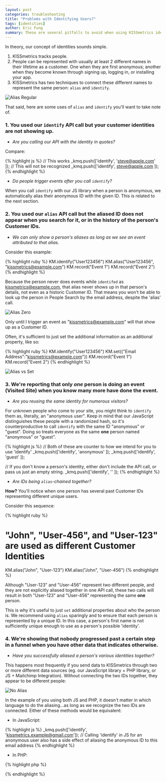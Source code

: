 ```yaml
---
layout: post
categories: troubleshooting
title: "Problems with Identifying Users?"
tags: [identities]
author: Eric Fung
summary: These are several pitfalls to avoid when using KISSmetrics identities.
---
```

In theory, our concept of identities sounds simple.

1. KISSmetrics tracks people.
2. People can be represented with usually at least 2 different names in their lifetime as a customer. One when they are first anonymous; another when they become known through signing up, logging in, or installing your app.
3. KISSmetrics has two techniques to connect these different names to represent the same person: `alias` and `identify`.

![Alias Regular][alias-regular]

That said, here are some uses of `alias` and `identify` you'll want to take note of.

<a name="1"></a>
### 1. You used our `identify` API call but your customer identities are not showing up.

* *Are you calling our API with the identity in quotes?*

Compare:

{% highlight js %}
// This works
_kmq.push(['identify', 'steve@apple.com' ]);
// This will not be recognized
_kmq.push(['identify', steve@apple.com ]);
{% endhighlight %}

* *Do people trigger events after you call `identify`?*

When you call `identify` with our JS library when a person is anonymous, we automatically alias their anonymous ID with the given ID. This is related to the next section.

<a name="2"></a>
### 2. You used our `alias` API call but the aliased ID does not appear when you search for it, or in the history of the person's Customer IDs.

* *We can only show a person's aliases as long as we see an event attributed to that alias.*

Consider this example:

{% highlight ruby %}
KM.identify("User123456")
KM.alias("User123456", "kissmetrics@example.com")
KM.record("Event 1")
KM.record("Event 2")
{% endhighlight %}

Because the person never does events while `identifed` as kissmetrics@example.com, that alias never shows up in that person's details, not even as a historic Customer ID. That means you won't be able to look up the person in People Search by the email address, despite the 'alias' call.

![Alias Zero][alias-zero]

Only until I trigger an event as "kissmetrics@example.com" will that show up as a Customer ID.

Often, it's sufficient to just set the additional information as an additional property, like so:

{% highlight ruby %}
KM.identify("User123456")
KM.set({"Email Address":"kissmetrics@example.com"})
KM.record("Event 1")
KM.record("Event 2")
{% endhighlight %}

![Alias vs Set][alias-vs-set]

<a name="3"></a>
### 3. We're reporting that only *one* person is doing an event (Visited Site) when you know many more have done the event.

* *Are you reusing the same identity for numerous visitors?*

For unknown people who come to your site, you might think to `identify` them as, literally, an "anonymous user". Keep in mind that our JavaScript distinguishes these people with a randomized hash, so it's counterproductive to call `identify` with the same ID "anonymous" or "guest". Doing so treats everyone as the same **one** person named "anonymous" or "guest".

{% highlight js %}
// Both of these are counter to how we intend for you to use 'identify'
_kmq.push(['identify', 'anonymous' ]);
_kmq.push(['identify', 'guest' ]);

// If you don't know a person's identity, either don't include the API call, or pass us just an empty string.
_kmq.push(['identify', '' ]);
{% endhighlight %}

* *Are IDs being `alias`-chained together?*

**How?** You'll notice when one person has several past Customer IDs representing different unique users.

Consider this sequence:

{% highlight ruby %}
# "John", "User-456", and "User-123" are used as different Customer Identities
KM.alias("John", "User-123")
KM.alias("John", "User-456")
{% endhighlight %}

Although "User-123" and "User-456" represent two different people, and they are not explicitly aliased together in one API call, these two calls will result in both "User-123" and "User-456" representing the same **one** person.

This is why it's useful to just `set` additional properties about who the person is. We recommend using `alias` sparingly and to ensure that each person is represented by a unique ID. In this case, a person's first name is not sufficiently unique enough to use as a person's possible 'identity'.

<a name="4"></a>
### 4. We're showing that nobody progressed past a certain step in a funnel when you have other data that indicates otherwise.

* *Have you successfully aliased a person's various identities together?*

This happens most frequently if you send data to KISSmetrics through two or more different data sources (eg. our JavaScript library + PHP library, or JS + Mailchimp Integration). Without connecting the two IDs together, they appear to be different people:

![No Alias][no-alias]

In the example of you using both JS and PHP, it doesn't matter in which language to do the aliasing...as long as we recognize the two IDs are connected. Either of these methods would be equivalent:

* In JavaScript:

{% highlight js %}
_kmq.push(['identify', 'kissmetrics.example@gmail.com']);
// Calling 'identify' in JS for an anonymous user also has a side effect of aliasing the anonymous ID to this email address
{% endhighlight %}
   
* In PHP:

{% highlight php %}
<?
 KM::alias('kissmetrics.example@gmail.com', 'User123456')
?>
{% endhighlight %}

[alias-regular]: https://s3.amazonaws.com/kissmetrics-support-files/assets/troubleshooting/troubleshooting-identities/alias-regular.png
[alias-zero]: https://s3.amazonaws.com/kissmetrics-support-files/assets/troubleshooting/troubleshooting-identities/alias-zero.png
[alias-vs-set]: https://s3.amazonaws.com/kissmetrics-support-files/assets/troubleshooting/troubleshooting-identities/alias-vs-set.png
[no-alias]: http://f.cl.ly/items/2r1q1I1K0g3F192H0J3p/no-alias.png